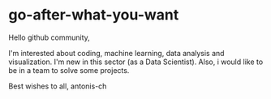 # go-after-what-you-want

Hello github community,

I'm interested about coding, machine learning, data analysis and visualization. I'm new in this sector (as a Data Scientist).
Also, i would like to be in a team to solve some projects.

Best wishes to all,
antonis-ch
